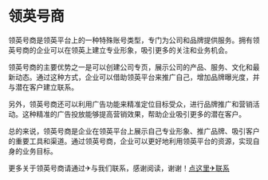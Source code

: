 # 领英号商

领英号商是领英平台上的一种特殊账号类型，专门为公司和品牌提供服务。拥有领英号商的企业可以在领英上建立专业形象，吸引更多的关注和业务机会。

领英号商的主要优势之一是可以创建公司专页，展示公司的产品、服务、文化和最新动态。通过这种方式，企业可以借助领英平台来推广自己，增加品牌曝光度，并与潜在客户建立联系。

另外，领英号商还可以利用广告功能来精准定位目标受众，进行品牌推广和营销活动。这种精准的广告投放能够提高营销效果，帮助企业吸引更多的潜在客户。

总的来说，领英号商是企业在领英平台上展示自己专业形象、推广品牌、吸引客户的重要工具和渠道。通过领英号商，企业可以更好地利用领英平台的资源，实现自身的业务目标。

更多关于领英号商请通过✈与我们联系，感谢阅读，谢谢！[点这里✈联系](https://acc.k02.cc)